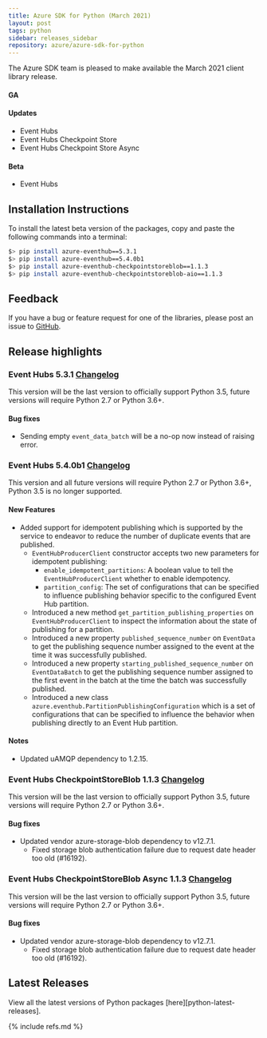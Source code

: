 ```yaml
---
title: Azure SDK for Python (March 2021)
layout: post
tags: python
sidebar: releases_sidebar
repository: azure/azure-sdk-for-python
---
```


<!--
[pattern]: # (${PackageName}:${PackageVersion})
-->

The Azure SDK team is pleased to make available the March 2021 client library release.

#### GA

[pattern.ga]: # (- ${PackageFriendlyName})

#### Updates

- Event Hubs
- Event Hubs Checkpoint Store
- Event Hubs Checkpoint Store Async

#### Beta

- Event Hubs

## Installation Instructions

To install the latest beta version of the packages, copy and paste the following commands into a terminal:

```bash
$> pip install azure-eventhub==5.3.1
$> pip install azure-eventhub==5.4.0b1
$> pip install azure-eventhub-checkpointstoreblob==1.1.3
$> pip install azure-eventhub-checkpointstoreblob-aio==1.1.3
```

## Feedback

If you have a bug or feature request for one of the libraries, please post an issue to [GitHub](https://github.com/azure/azure-sdk-for-python/issues).

## Release highlights

### Event Hubs 5.3.1 [Changelog](https://github.com/Azure/azure-sdk-for-python/tree/azure-eventhub_5.3.1/sdk/eventhub/azure-eventhub/CHANGELOG.md#531-2021-03-09)

This version will be the last version to officially support Python 3.5, future versions will require Python 2.7 or Python 3.6+.

#### Bug fixes

- Sending empty `event_data_batch` will be a no-op now instead of raising error.

### Event Hubs 5.4.0b1 [Changelog](https://github.com/Azure/azure-sdk-for-python/blob/feature/eventhub%2Fidempotent-producer/sdk/eventhub/azure-eventhub/CHANGELOG.md#540b1-2021-03-09)

This version and all future versions will require Python 2.7 or Python 3.6+, Python 3.5 is no longer supported.

#### New Features

- Added support for idempotent publishing which is supported by the service to endeavor to reduce the number of duplicate
  events that are published.
  - `EventHubProducerClient` constructor accepts two new parameters for idempotent publishing:
    - `enable_idempotent_partitions`: A boolean value to tell the `EventHubProducerClient` whether to enable idempotency.
    - `partition_config`: The set of configurations that can be specified to influence publishing behavior
     specific to the configured Event Hub partition.
  - Introduced a new method `get_partition_publishing_properties` on `EventHubProducerClient` to inspect the information
    about the state of publishing for a partition.
  - Introduced a new property `published_sequence_number` on `EventData` to get the publishing sequence number assigned
    to the event at the time it was successfully published.
  - Introduced a new property `starting_published_sequence_number` on `EventDataBatch` to get the publishing sequence
    number assigned to the first event in the batch at the time the batch was successfully published.
  - Introduced a new class `azure.eventhub.PartitionPublishingConfiguration` which is a set of configurations that can be
    specified to influence the behavior when publishing directly to an Event Hub partition.

#### Notes

- Updated uAMQP dependency to 1.2.15.

### Event Hubs CheckpointStoreBlob 1.1.3 [Changelog](https://github.com/Azure/azure-sdk-for-python/tree/azure-eventhub-checkpointstoreblob_1.1.3/sdk/eventhub/azure-eventhub-checkpointstoreblob/CHANGELOG.md#113-2021-03-09)

This version will be the last version to officially support Python 3.5, future versions will require Python 2.7 or Python 3.6+.

#### Bug fixes
- Updated vendor azure-storage-blob dependency to v12.7.1.
  - Fixed storage blob authentication failure due to request date header too old (#16192).

### Event Hubs CheckpointStoreBlob Async 1.1.3 [Changelog](https://github.com/Azure/azure-sdk-for-python/tree/azure-eventhub-checkpointstoreblob-aio_1.1.3/sdk/eventhub/azure-eventhub-checkpointstoreblob-aio/CHANGELOG.md#113-2021-03-09)

This version will be the last version to officially support Python 3.5, future versions will require Python 2.7 or Python 3.6+.

#### Bug fixes
- Updated vendor azure-storage-blob dependency to v12.7.1.
  - Fixed storage blob authentication failure due to request date header too old (#16192).

## Latest Releases

View all the latest versions of Python packages [here][python-latest-releases].

{% include refs.md %}
